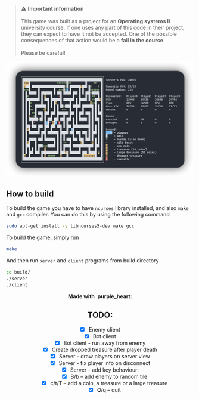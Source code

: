 > :warning: **Important information**<br><br>This game was built as a project for an **Operating systems II** university course. If one uses any part of this code in their project, they can expect to have it not be accepted. One of the possible consequences of that action would be a **fail in the course**.<br><br>Please be careful!

<p align="center">
  <img src="screenshot.png" />
</p>

## How to build

To build the game you have to have `ncurses` library installed, and also `make` and `gcc` compiler. You can do this by using the following command
```sh
sudo apt-get install -y libncurses5-dev make gcc
```

To build the game, simply run
```sh
make
```

And then run `server` and `client` programs from build directory

```sh
cd build/
./server
./client
```

<div style="text-align: center">
<b>Made with :purple_heart:</b><br>

## TODO:

- [x] Enemy client
- [x] Bot client
- [x] Bot client - run away from enemy
- [x] Create dropped treasure after player death
- [x] Server - draw players on server view
- [x] Server - fix player info on disconnect
- [x] Server - add key behaviour:
    - [x] B/b – add enemy to random tile
    - [x] c/t/T – add a coin, a treasure or a large treasure
    - [x] Q/q – quit
</div>
